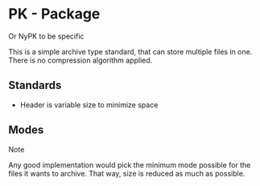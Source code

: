 # PK - Package

Or NyPK to be specific

This is a simple archive type standard, that can store multiple files in one.
There is no compression algorithm applied.

## Standards
- Header is variable size to minimize space

## Modes
> [!NOTE]
> Any good implementation would pick the minimum mode possible for the files it wants to archive. That way, size is reduced as much as possible.
